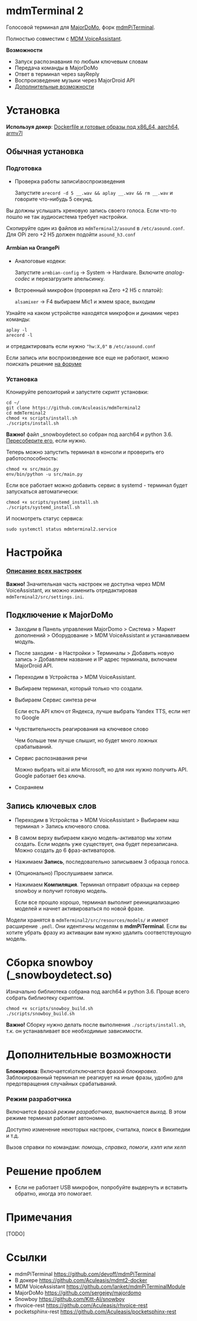 # mdmTerminal 2
Голосовой терминал для [MajorDoMo](https://github.com/sergejey/majordomo), форк [mdmPiTerminal](https://github.com/devoff/mdmPiTerminal).

Полностью совместим с [MDM VoiceAssistant](https://github.com/lanket/mdmPiTerminalModule).

**Возможности**
- Запуск распознавания по любым ключевым словам
- Передача команды в MajorDoMo
- Ответ в терминал через sayReply
- Воспроизведение музыки через MajorDroid API
- [Дополнительные возможности](#Дополнительные-возможности)

# Установка
**Используя докер**: [Dockerfile и готовые образы под x86_64, aarch64, armv7l](https://github.com/Aculeasis/mdmt2-docker)

## Обычная установка
### Подготовка
- Проверка работы записи\воспроизведения

  Запустите `arecord -d 5 __.wav && aplay __.wav && rm __.wav` и говорите что-нибудь 5 секунд.

Вы должны услышать хреновую запись своего голоса. Если что-то пошло не так аудиосистема требует настройки.

Скопируйте один из файлов из `mdmTerminal2/asound` в `/etc/asound.conf`. Для OPi zero +2 H5 должен подойти `asound_h3.conf
`
#### Armbian на OrangePi
- Аналоговые кодеки:

  Запустите `armbian-config` -> System -> Hardware. Включите *analog-codec* и перезагрузите апельсинку.
- Встроенный микрофон (проверял на Zero +2 H5 с платой):

  `alsamixer` -> F4 выбираем Mic1 и жмем space, выходим

Узнайте на каком устройстве находятся микрофон и динамик через команды:

    aplay -l
    arecord -l

и отредактировать если нужно `"hw:X,0"` в `/etc/asound.conf`

Если запись или воспроизведение все еще не работают, можно поискать решение [на форуме](https://majordomo.smartliving.ru/forum/viewtopic.php?f=5&t=5460)

### Установка
Клонируйте репозиторий и запустите скрипт установки:

    cd ~/
    git clone https://github.com/Aculeasis/mdmTerminal2
    cd mdmTerminal2
    chmod +x scripts/install.sh
    ./scripts/install.sh

**Важно!** файл _snowboydetect.so собран под aarch64 и python 3.6. [Пересоберите его](#Сборка-snowboy-_snowboydetectso), если нужно.

Теперь можно запустить терминал в консоли и проверить его работоспособность:

    chmod +x src/main.py
    env/bin/python -u src/main.py

Если все работает можно добавить сервис в systemd - терминал будет запускаться автоматически:

    chmod +x scripts/systemd_install.sh
    ./scripts/systemd_install.sh

И посмотреть статус сервиса:

    sudo systemctl status mdmterminal2.service

# Настройка
### [Описание всех настроек](https://github.com/Aculeasis/mdmTerminal2/wiki/settings.ini)
**Важно!** Значительная часть настроек не доступна через MDM VoiceAssistant, их можно изменить отредактировав `mdmTerminal2/src/settings.ini`.

## Подключение к MajorDoMo
- Заходим в Панель управления MajorDomo > Система > Маркет дополнений > Оборудование > MDM VoiceAssistant и устанавливаем модуль.
- После заходим - в Настройки > Терминалы > Добавить новую запись > Добавляем название и IP адрес терминала, включаем MajorDroid API.
- Переходим в Устройства >  MDM VoiceAssistant.
- Выбираем терминал, который только что создали.
- Выбираем Сервис синтеза речи

  Если есть API ключ от Яндекса, лучше выбрать Yandex TTS, если нет то Google
- Чувствительность реагирования на ключевое слово

  Чем больше тем лучше слышит, но будет много ложных срабатываний.
- Сервис распознавания речи

  Можно выбрать wit.ai или Microsoft, но для них нужно получить API. Google работает без ключа.
- Сохраняем
## Запись ключевых слов
- Переходим в Устройства >  MDM VoiceAssistant > Выбираем наш терминал > Запись ключевого слова.
- В самом верху выбираем какую модель-активатор мы хотим создать. Если модель уже существует, она будет перезаписана. Можно создать до 6 фраз-активаторов.
- Нажимаем **Запись**, последовательно записываем 3 образца голоса.
- (Опционально) Прослушиваем записи.
- Нажимаем **Компиляция**. Терминал отправит образцы на сервер snowboy и получит готовую модель.

  Если все прошло хорошо, терминал выполнит реинициализацию моделей и начнет активироваться по новой фразе.

Модели хранятся в `mdmTerminal2/src/resources/models/` и имеют расширение `.pmdl`. Они идентичны моделям в **mdmPiTerminal**. Если вы хотите убрать фразу из активации вам нужно удалить соответствующую модель.

# Сборка snowboy (_snowboydetect.so)
Изначально библиотека собрана под aarch64 и python 3.6. Проще всего собрать библиотеку скриптом.

    chmod +x scripts/snowboy_build.sh
    ./scripts/snowboy_build.sh
**Важно!** Сборку нужно делать после выполнения `./scripts/install.sh`, т.к. он устанавливает все необходимые зависимости.

# Дополнительные возможности
**Блокировка**: Включается\отключается фразой _блокировка_. Заблокированный терминал не реагирует на иные фразы, удобно для предотвращения случайных срабатываний.
### Режим разработчика
Включается фразой _режим разработчика_, выключается _выход_. В этом режиме терминал работает автономно.

Доступно изменение некоторых настроек, считалка, поиск в Википедии и т.д.

Вызов справки по командам: _помощь_, _справка_, _помоги_, _хэлп_ или _хелп_

# Решение проблем
- Если не работает USB микрофон, попробуйте выдернуть и вставить обратно, иногда это помогает.

# Примечания
[TODO]

# Ссылки
- mdmPiTerminal https://github.com/devoff/mdmPiTerminal
- В докере https://github.com/Aculeasis/mdmt2-docker
- MDM VoiceAssistant https://github.com/lanket/mdmPiTerminalModule
- MajorDoMo https://github.com/sergejey/majordomo
- Snowboy https://github.com/Kitt-AI/snowboy
- rhvoice-rest https://github.com/Aculeasis/rhvoice-rest
- pocketsphinx-rest https://github.com/Aculeasis/pocketsphinx-rest
